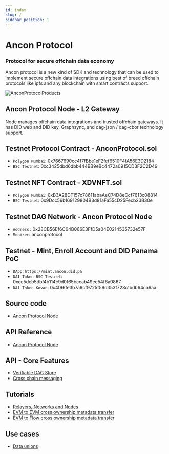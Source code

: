 ```yaml
---
id: index
slug: /
sidebar_position: 1
---
```


# Ancon Protocol 

### Protocol for secure offchain data economy

Ancon protocol is a new kind of SDK and technology that can be used to implement secure offchain data integrations using best of breed offchain protocols like ipfs and any blockchain with smart contracts support.


![AnconProtocolProducts](https://user-images.githubusercontent.com/1248071/147708647-f0e25a24-8c54-4a62-923e-5a73bb0c9e60.png)


## Ancon Protocol Node - L2 Gateway

Node manages offchain data integrations and trusted offchain gateways.  It has DID web and DID key, Graphsync, and dag-json / dag-cbor technology support.

## Testnet Protocol Contract - AnconProtocol.sol

- `Polygon Mumbai`: 0x7667690cc4f7fBbe1eF2fef6510F4fA56E3D2184
- `BSC Testnet`: 0xc3425dbd6dbb444BB9eBc4472a0915CD3F2C2D49

## Testnet NFT Contract - XDVNFT.sol

- `Polygon Mumbai`: 0xB3A28DF157c78611abaAeC74D8eCcf7613c08814
- `BSC Testnet`: 0x9Dcc56b169129804B3d81aFa55cD25Fecb23B30e

## Testnet DAG Network - Ancon Protocol Node

- `Address:` 0x28CB56Ef6C64B066E3FfD5a04E0214535732e57F
- `Moniker`: anconprotocol

## Testnet - Mint, Enroll Account and DID Panama PoC

- `DApp`: `https://mint.ancon.did.pa`
- `DAI Token BSC Testnet`: 0xec5dcb5dbf4b114c9d0f65bccab49ec54f6a0867
- `DAI Token Kovan`: 0x4f96fe3b7a6cf9725f59d353f723c1bdb64ca6aa



## Source code

- [Ancon Protocol Node](https://github.com/anconprotocol/node)

## API Reference

- [Ancon Protocol Node](/docs/api/reference)

## API - Core Features

- [Verifiable DAG Store](/docs/api/metadata)
- [Cross chain messaging](/docs/api/durin)

## Tutorials

- [Relayers, Networks and Nodes](/docs/tutorials/networks)
- [EVM to EVM cross ownership metadata transfer](/docs/tutorials/crossownership)
- [EVM to Flow cross ownership metadata transfer](/docs/tutorials/crossownership-flow)

## Use cases

- [Data unions](/docs/tutorials/data-unions)
